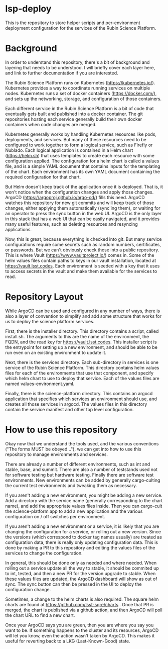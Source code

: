 # lsp-deploy

This is the repository to store helper scripts and per-environment
deployment configuration for the services of the Rubin Science
Platform.

# Background

In order to understand this repository, there's a bit of background
and layering that needs to be understood.  I will briefly cover each
layer here, and link to further documentation if you are interested.

The Rubin Science Platform runs on Kubernetes (https://kubernetes.io/).
Kubernetes provides a way to coordinate running services on multiple
nodes.  Kubernetes runs a set of docker containers (https://docker.com/),
and sets up the networking, storage, and configuration of those containers.

Each different service in the Rubin Science Platform is a bit of code that
eventually gets built and published into a docker container.  The git
repositories hosting each service generally build their own docker containers
when code changes are merged.

Kubernetes generally works by handling Kubernetes resources like pods,
deployments, and services.  But many of these resources need to be configured
to work together to form a logical service, such as Firefly or Nublado. Each
logical application is contained in a Helm chart (https://helm.sh) that
uses templates to create each resource with some configuration applied.
The configuration for a helm chart is called a values file, and is a simple
YAML document that contains inputs for the templating of the chart.  Each
environment has its own YAML document containing the required configuration
for that chart.

But Helm doesn't keep track of the application once it is deployed.  That is,
it won't notice when the configuration changes and apply those changes.
ArgoCD (https://argoproj.github.io/argo-cd/) fills this need.  ArgoCD watches
this repository for new git commits and will keep track of those changes,
either applying them automatically (sync'ing them), or waiting for an operator
to press the sync button in the web UI.  ArgoCD is the only layer in this
stack that has a web UI that can be easily navigated, and it provides many
useful features, such as deleting resources and resyncing applications.

Now, this is great, because everything is checked into git.  But many service
configurations require some secrets such as random numbers, certificates, or
passwords.  But we can't obviously check those into a public repository.  This
is where Vault (https://www.vaultproject.io/) comes in.  Some of the helm values
files contain paths to keys in our vault installation, located at
https://vault.lsst.codes.  Each environment is seeded with a key that it
uses to access secrets in the vault and make them available for the services
to read.

# Repository Layout

While ArgoCD can be used and configured in any number of ways, there is also
a layer of convention to simplify and add some structure that works for us
to deploy the science platform services.

First, there is the installer directory.  This directory contains a script,
called install.sh.  The arguments to this are the name of the environment,
the FQDN, and the read key for https://vault.lsst.codes.  This installer
script is the entrypoint for setting up a new environment, and should be
able to be run even on an existing environment to update it.

Next, there is the services directory.  Each sub-directory in services is
one service of the Rubin Science Platform.  This directory contains helm
values files for each of the environments that use that component, and
specify which helm chart to use to deploy that service.  Each of the
values files are named values-environment.yaml.

Finally, there is the science-platform directory.  This contains an argocd
application that specifies which services an environment should use, and
creates all those services in argocd.  The values files in this directory
contain the service manifest and other top level configuration.

# How to use this repository

Okay now that we understand the tools used, and the various conventions
("The forms MUST be obeyed..."), we can get into how to use this repository
to manage environments and services.

There are already a number of different environments, such as int and
stable, base, and summit.  There are also a number of teststands used not
for software testing but hardware testing.  Finally there are software
test environments.  New environments can be added by generally cargo-culting
the current test environments and tweaking them as necessary.

If you aren't adding a new environment, you might be adding a new service.
Add a directory with the service name (generally corresponding to the chart
name), and add the appropriate values files inside.  Then you can cargo-cult
the science-platform app to add a new application and the various configuration
on / off switches per environment.

If you aren't adding a new environment or a service, it is likely that you are
changing the configuration for a service, or rolling out a new version.
Since the versions (which correspond to docker tag names usually) are
treated as configuration data, there is really only updating configuration
data.  This is done by making a PR to this repository and editing the
values files of the services to change the configuration.

In general, this should be done only as needed and where needed.  When
rolling out a service update all the way to stable, it should be commited
up to int, tested, and then a new PR for the version upgrade to stable.
When these values files are updated, the ArgoCD dashboard will show as
out of sync.  The sync button can then be pressed in the UI to deploy
the configuration change.

Sometimes, a change to the helm charts is also required.  The square
helm charts are found at https://github.com/lsst-sqre/charts .  Once
that PR is merged, the chart is published via a github action, and then
ArgoCD will poll the chart URL to find a new chart.

Once your ArgoCD says you are green, then you are where you say you
want to be.  If something happens to the cluster and its resources,
ArgoCD will let you know, even the action wasn't taken by ArgoCD.
This makes it useful for reverting back to a LKG (Last-Known-Good)
state.
